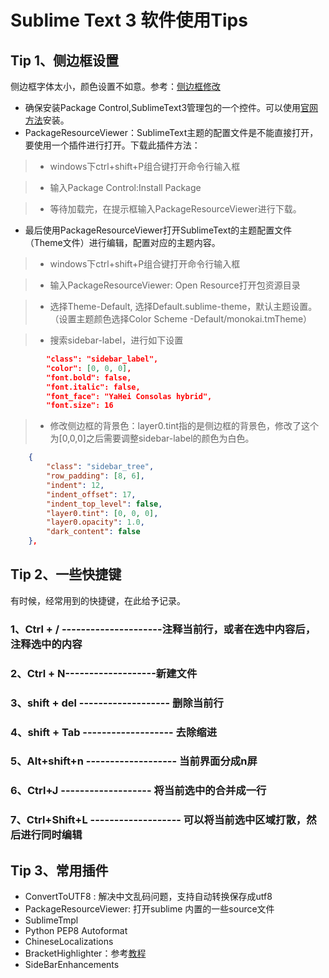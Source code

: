 # Sublime Text 3 软件使用Tips
## Tip 1、侧边框设置
侧边框字体太小，颜色设置不如意。参考：[侧边框修改](http://blog.csdn.net/qq1169091731/article/details/52737481)

* 确保安装Package Control,SublimeText3管理包的一个控件。可以使用[官网方法](https://sublime.wbond.net/installation)安装。
* PackageResourceViewer：SublimeText主题的配置文件是不能直接打开，要使用一个插件进行打开。下载此插件方法：

>* windows下ctrl+shift+P组合键打开命令行输入框

>* 输入Package Control:Install Package

>* 等待加载完，在提示框输入PackageResourceViewer进行下载。

* 最后使用PackageResourceViewer打开SublimeText的主题配置文件（Theme文件）进行编辑，配置对应的主题内容。

>* windows下ctrl+shift+P组合键打开命令行输入框

>* 输入PackageResourceViewer: Open Resource打开包资源目录

>* 选择Theme-Default, 选择Default.sublime-theme，默认主题设置。（设置主题颜色选择Color Scheme -Default/monokai.tmTheme）

>* 搜索sidebar-label，进行如下设置
```Json
        "class": "sidebar_label",
        "color": [0, 0, 0],
        "font.bold": false,
        "font.italic": false,
        "font_face": "YaHei Consolas hybrid",
        "font.size": 16
```

>* 修改侧边框的背景色：layer0.tint指的是侧边框的背景色，修改了这个为[0,0,0]之后需要调整sidebar-label的颜色为白色。
```Json
    {
        "class": "sidebar_tree",
        "row_padding": [8, 6],
        "indent": 12,
        "indent_offset": 17,
        "indent_top_level": false,
        "layer0.tint": [0, 0, 0],
        "layer0.opacity": 1.0,
        "dark_content": false
    },
```

## Tip 2、一些快捷键
有时候，经常用到的快捷键，在此给予记录。

### 1、Ctrl + /  ---------------------注释当前行，或者在选中内容后，注释选中的内容
### 2、Ctrl + N-------------------新建文件
### 3、shift + del ------------------- 删除当前行
### 4、shift + Tab ------------------- 去除缩进
### 5、Alt+shift+n  ------------------- 当前界面分成n屏
### 6、Ctrl+J ------------------- 将当前选中的合并成一行
### 7、Ctrl+Shift+L ------------------- 可以将当前选中区域打散，然后进行同时编辑

## Tip 3、常用插件

* ConvertToUTF8 : 解决中文乱码问题，支持自动转换保存成utf8
* PackageResourceViewer: 打开sublime 内置的一些source文件
* SublimeTmpl
* Python PEP8 Autoformat
* ChineseLocalizations
* BracketHighlighter：参考[教程](http://facelessuser.github.io/BracketHighlighter/customize/#configuring-brackets)
* SideBarEnhancements
